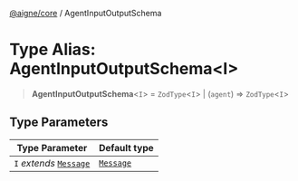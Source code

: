 [@aigne/core](../wiki/Home) / AgentInputOutputSchema

# Type Alias: AgentInputOutputSchema\<I\>

> **AgentInputOutputSchema**\<`I`\> = `ZodType`\<`I`\> \| (`agent`) => `ZodType`\<`I`\>

## Type Parameters

| Type Parameter                                       | Default type                           |
| ---------------------------------------------------- | -------------------------------------- |
| `I` _extends_ [`Message`](../wiki/TypeAlias.Message) | [`Message`](../wiki/TypeAlias.Message) |
